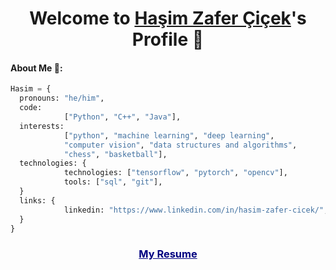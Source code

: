 <p align="center">
  <h1 align="center">Welcome to <a href="https://github.com/hasimzc">Haşim Zafer Çiçek</a>'s Profile 👋</h1>
</p>

#### About Me 🥇:
```python
Hasim = {
  pronouns: "he/him",
  code: 
            ["Python", "C++", "Java"],
  interests: 
            ["python", "machine learning", "deep learning", 
            "computer vision", "data structures and algorithms", 
            "chess", "basketball"],
  technologies: {
            technologies: ["tensorflow", "pytorch", "opencv"],
            tools: ["sql", "git"],
  }
  links: {
            linkedin: "https://www.linkedin.com/in/hasim-zafer-cicek/",
  }
}
```
<h3 align="center">
<a href="https://hasimzc.github.io/Resume.pdf" style="color:navy;">My Resume</a>
</h3>
